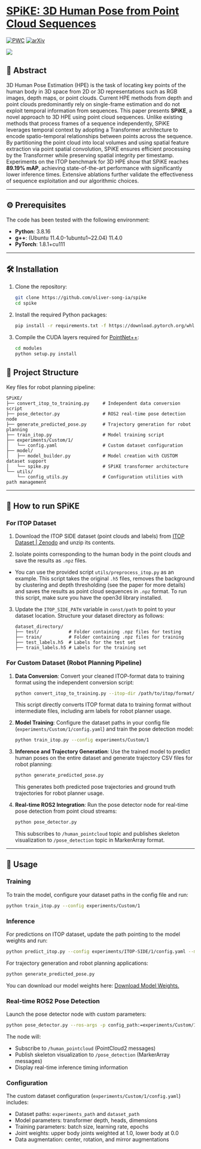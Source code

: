 # [SPiKE: 3D Human Pose from Point Cloud Sequences](https://link.springer.com/chapter/10.1007/978-3-031-78456-9_30)

[![PWC](https://img.shields.io/endpoint.svg?url=https://paperswithcode.com/badge/spike-3d-human-pose-from-point-cloud/3d-human-pose-estimation-on-itop-front-view-1)](https://paperswithcode.com/sota/3d-human-pose-estimation-on-itop-front-view-1?p=spike-3d-human-pose-from-point-cloud) [![arXiv](https://img.shields.io/badge/arXiv-2409.01879-b31b1b.svg)](https://arxiv.org/abs/2409.01879)

![](https://raw.githubusercontent.com/iballester/spike/main/img/spike.png)

## 📄 Abstract

3D Human Pose Estimation (HPE) is the task of locating key points of the human body in 3D space from 2D or 3D representations such as RGB images, depth maps, or point clouds. Current HPE methods from depth and point clouds predominantly rely on single-frame estimation and do not exploit temporal information from sequences. This paper presents **SPiKE**, a novel approach to 3D HPE using point cloud sequences. Unlike existing methods that process frames of a sequence independently, SPiKE leverages temporal context by adopting a Transformer architecture to encode spatio-temporal relationships between points across the sequence. By partitioning the point cloud into local volumes and using spatial feature extraction via point spatial convolution, SPiKE ensures efficient processing by the Transformer while preserving spatial integrity per timestamp. Experiments on the ITOP benchmark for 3D HPE show that SPiKE reaches **89.19% mAP**, achieving state-of-the-art performance with significantly lower inference times. Extensive ablations further validate the effectiveness of sequence exploitation and our algorithmic choices.

---

## ⚙️ Prerequisites

The code has been tested with the following environment:

- **Python**: 3.8.16
- **g++**: (Ubuntu 11.4.0-1ubuntu1~22.04) 11.4.0
- **PyTorch**: 1.8.1+cu111

---

## 🛠️ Installation

1. Clone the repository:
   ```bash
   git clone https://github.com/oliver-song-ia/spike
   cd spike
   ```

2. Install the required Python packages:
   ```bash
   pip install -r requirements.txt -f https://download.pytorch.org/whl/torch_stable.html
   ```

3. Compile the CUDA layers required for [PointNet++](http://arxiv.org/abs/1706.02413):
   ```bash
   cd modules
   python setup.py install
   ```

## 📁 Project Structure

Key files for robot planning pipeline:

```
SPiKE/
├── convert_itop_to_training.py     # Independent data conversion script
├── pose_detector.py                # ROS2 real-time pose detection node
├── generate_predicted_pose.py      # Trajectory generation for robot planning
├── train_itop.py                   # Model training script
├── experiments/Custom/1/
│   └── config.yaml                 # Custom dataset configuration
├── model/
│   ├── model_builder.py            # Model creation with CUSTOM dataset support
│   └── spike.py                    # SPiKE transformer architecture
└── utils/
    └── config_utils.py             # Configuration utilities with path management
```

---

## 📝 How to run SPiKE

### For ITOP Dataset

1. Download the ITOP SIDE dataset (point clouds and labels) from [ITOP Dataset | Zenodo](https://zenodo.org/record/3932973#.Yp8SIxpBxPA) and unzip its contents.

2. Isolate points corresponding to the human body in the point clouds and save the results as `.npz` files.
- You can use the provided script `utils/preprocess_itop.py` as an example. This script takes the original `.h5` files, removes the background by clustering and depth thresholding (see the paper for more details) and saves the results as point cloud sequences in `.npz` format. To run this script, make sure you have the open3d library installed.

3. Update the `ITOP_SIDE_PATH` variable in `const/path` to point to your dataset location. Structure your dataset directory as follows:

   ```
   dataset_directory/
   ├── test/           # Folder containing .npz files for testing
   ├── train/          # Folder containing .npz files for training
   ├── test_labels.h5  # Labels for the test set
   ├── train_labels.h5 # Labels for the training set
   ```

### For Custom Dataset (Robot Planning Pipeline)

1. **Data Conversion**: Convert your cleaned ITOP-format data to training format using the independent conversion script:
   ```bash
   python convert_itop_to_training.py --itop-dir /path/to/itop/format/data --train-dir /path/to/training/data --labels-file /path/to/train_labels.h5
   ```
   This script directly converts ITOP format data to training format without intermediate files, including arm labels for robot planner usage.

2. **Model Training**: Configure the dataset paths in your config file (`experiments/Custom/1/config.yaml`) and train the pose detection model:
   ```bash
   python train_itop.py --config experiments/Custom/1
   ```

3. **Inference and Trajectory Generation**: Use the trained model to predict human poses on the entire dataset and generate trajectory CSV files for robot planning:
   ```bash
   python generate_predicted_pose.py
   ```
   This generates both predicted pose trajectories and ground truth trajectories for robot planner usage.

4. **Real-time ROS2 Integration**: Run the pose detector node for real-time pose detection from point cloud streams:
   ```bash
   python pose_detector.py
   ```
   This subscribes to `/human_pointcloud` topic and publishes skeleton visualization to `/pose_detection` topic in MarkerArray format.

---

## 🚀 Usage

### Training

To train the model, configure your dataset paths in the config file and run:

```bash
python train_itop.py --config experiments/Custom/1
```

### Inference

For predictions on ITOP dataset, update the path pointing to the model weights and run:

```bash
python predict_itop.py --config experiments/ITOP-SIDE/1/config.yaml --model experiments/ITOP-SIDE/1/log/model.pth
```

For trajectory generation and robot planning applications:

```bash
python generate_predicted_pose.py
```

You can download our model weights here: [Download Model Weights.](https://cloud.cvl.tuwien.ac.at/s/ATCBp34rH3fGJ23)

### Real-time ROS2 Pose Detection

Launch the pose detector node with custom parameters:

```bash
python pose_detector.py --ros-args -p config_path:=experiments/Custom/1 -p model_path:=experiments/Custom/1/log/best_model.pth -p device:=cuda:0
```

The node will:
- Subscribe to `/human_pointcloud` (PointCloud2 messages)
- Publish skeleton visualization to `/pose_detection` (MarkerArray messages)
- Display real-time inference timing information

### Configuration

The custom dataset configuration (`experiments/Custom/1/config.yaml`) includes:
- Dataset paths: `experiments_path` and `dataset_path`
- Model parameters: transformer depth, heads, dimensions
- Training parameters: batch size, learning rate, epochs
- Joint weights: upper body joints weighted at 1.0, lower body at 0.0
- Data augmentation: center, rotation, and mirror augmentations
